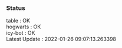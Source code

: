 ### Status


table : OK  
hogwarts : OK  
icy-bot : OK  
Latest Update : 2022-01-26 09:07:13.263398
